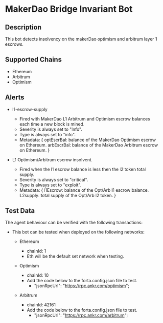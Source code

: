 # MakerDao Bridge Invariant Bot

## Description

This bot detects insolvency on the makerDao optimism and arbitrum layer 1 escrows.

## Supported Chains

- Ethereum
- Arbitrum
- Optimism

## Alerts

- l1-escrow-supply

  - Fired with MakerDao L1 Arbitrum and Optimism escrow balances each time a new block is mined.
  - Severity is always set to "Info".
  - Type is always set to "info".
  - Metadata: {
    optEscrBal: balance of the MakerDao Optimism escrow on Ethereum.
    arbEscrBal: balance of the MakerDao Arbitrum escrow on Ethereum.
    }

- L1 Optimism/Arbitrum escrow insolvent.
  - Fired when the l1 escrow balance is less then the l2 token total supply.
  - Severity is always set to "critical".
  - Type is always set to "exploit".
  - Metadata: {
    l1Escrow: balance of the Opt/Arb l1 escrow balance.
    L2supply: total supply of the Opt/Arb l2 token.
    }

## Test Data

The agent behaviour can be verified with the following transactions:

- This bot can be tested when deployed on the following networks:

  - Ethereum

    - chainId: 1
    - Eth will be the default set network when testing.

  - Optimism

    - chainId: 10
    - Add the code below to the forta.config.json file to test.
      - "jsonRpcUrl": "https://rpc.ankr.com/optimism";

  - Arbitrum

    - chainId: 42161
    - Add the code below to the forta.config.json file to test.
      - "jsonRpcUrl": "https://rpc.ankr.com/arbitrum";
